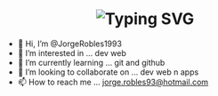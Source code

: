 <div align="center">
    <h1>
        <img src="https://readme-typing-svg.herokuapp.com?font=Jetbrains+mono&size=40&duration=3000&color=33FF33&center=true&vCenter=true&width=435&lines=Hey..+I'm Jorge;Thisis..;..my+Github..;" alt="Typing SVG"/>
    </h1>
</div>

- 👋 Hi, I’m @JorgeRobles1993
- 👀 I’m interested in ... dev web
- 🌱 I’m currently learning ... git and github 
- 💞️ I’m looking to collaborate on ... dev web n apps
- 📫 How to reach me ... jorge.robles93@hotmail.com

<!---
JorgeRobles1993/JorgeRobles1993 is a ✨ special ✨ repository because its `README.md` (this file) appears on your GitHub profile.
You can click the Preview link to take a look at your changes.
--->
